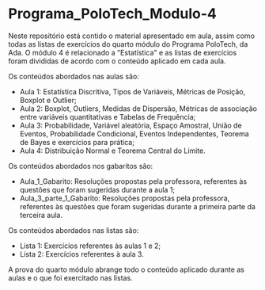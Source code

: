 # Programa_PoloTech_Modulo-4

Neste repositório está contido o material apresentado em aula, assim como todas as listas de exercícios do quarto módulo do Programa PoloTech, da Ada. O módulo 4 é relacionado a "Estatística" e as listas de exercícios foram divididas de acordo com o conteúdo aplicado em cada aula.

Os conteúdos abordados nas aulas são:

- Aula 1: Estatística Discritiva, Tipos de Variáveis, Métricas de Posição, Boxplot e Outlier;
- Aula 2: Boxplot, Outliers, Medidas de Dispersão, Métricas de associação entre variáveis quantitativas e Tabelas de Frequência;
- Aula 3: Probabilidade, Variável aleatória, Espaço Amostral, União de Eventos, Probabilidade Condicional, Eventos Independentes, Teorema de Bayes e exercícios para prática;
- Aula 4: Distribuição Normal e Teorema Central do Limite.

Os conteúdos abordados nos gabaritos são:

- Aula_1_Gabarito: Resoluções propostas pela professora, referentes às questões que foram sugeridas durante a aula 1;
- Aula_3_parte_1_Gabarito: Resoluções propostas pela professora, referentes às questões que foram sugeridas durante a primeira parte da terceira aula.

Os conteúdos abordados nas listas são:

- Lista 1: Exercícios referentes às aulas 1 e 2;
- Lista 2: Exercícios referentes à aula 3.

A prova do quarto módulo abrange todo o conteúdo aplicado durante as aulas e o que foi exercitado nas listas.
